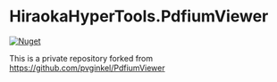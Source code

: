 # HiraokaHyperTools.PdfiumViewer

[![Nuget](https://img.shields.io/nuget/v/HiraokaHyperTools.PdfiumViewer)](https://www.nuget.org/packages/HiraokaHyperTools.PdfiumViewer)

This is a private repository forked from https://github.com/pvginkel/PdfiumViewer

